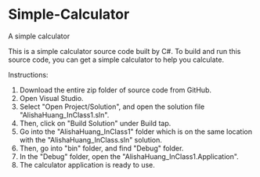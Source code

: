 # Simple-Calculator
 A simple calculator

This is a simple calculator source code built by C#. To build and run this source code, you can get a simple calculator to help you calculate.

Instructions:
1. Download the entire zip folder of source code from GitHub.
2. Open Visual Studio.
3. Select "Open Project/Solution", and open the solution file "AlishaHuang_InClass1.sln".
4. Then, click on "Build Solution" under Build tap.
5. Go into the "AlishaHuang_InClass1" folder which is on the same location with the "AlishaHuang_InClass.sln" solution.
6. Then, go into "bin" folder, and find "Debug" folder.
7. In the "Debug" folder, open the "AlishaHuang_InClass1.Application".
8. The calculator application is ready to use.


